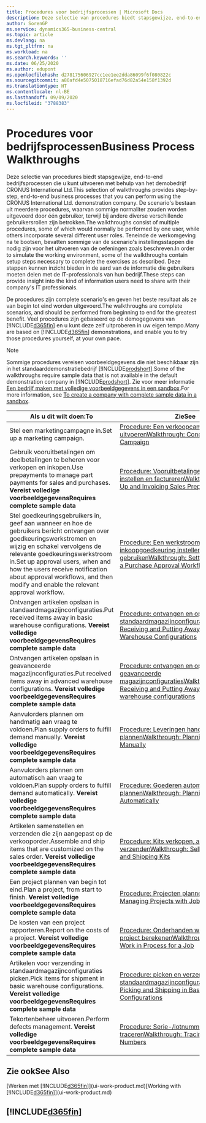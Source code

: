 ```yaml
---
title: Procedures voor bedrijfsprocessen | Microsoft Docs
description: Deze selectie van procedures biedt stapsgewijze, end-to-end bedrijfsprocessen die u kunt uitvoeren met behulp van het demobedrijf CRONUS International Ltd. De scenario's bestaan uit meerdere procedures, waarvan sommige normaliter zouden worden uitgevoerd door één gebruiker, terwijl bij andere diverse verschillende gebruikersrollen zijn betrokken. Teneinde de werkomgeving na te bootsen, bevatten sommige van de scenario's instellingsstappen die nodig zijn voor het uitvoeren van de oefeningen zoals beschreven. Deze stappen kunnen inzicht bieden in de aard van de informatie die gebruikers moeten delen met de IT-professionals van hun bedrijf.
author: SorenGP
ms.service: dynamics365-business-central
ms.topic: article
ms.devlang: na
ms.tgt_pltfrm: na
ms.workload: na
ms.search.keywords: ''
ms.date: 06/25/2020
ms.author: edupont
ms.openlocfilehash: d278175606927cc1ee1ee2dda86099f6f080822c
ms.sourcegitcommit: a80afd4e5075018716efad76d82a54e158f1392d
ms.translationtype: HT
ms.contentlocale: nl-BE
ms.lasthandoff: 09/09/2020
ms.locfileid: "3788383"
---
```

# <a name="business-process-walkthroughs"></a><span data-ttu-id="cf393-106">Procedures voor bedrijfsprocessen</span><span class="sxs-lookup"><span data-stu-id="cf393-106">Business Process Walkthroughs</span></span>

<span data-ttu-id="cf393-107">Deze selectie van procedures biedt stapsgewijze, end-to-end bedrijfsprocessen die u kunt uitvoeren met behulp van het demobedrijf CRONUS International Ltd.</span><span class="sxs-lookup"><span data-stu-id="cf393-107">This selection of walkthroughs provides step-by-step, end-to-end business processes that you can perform using the CRONUS International Ltd. demonstration company.</span></span> <span data-ttu-id="cf393-108">De scenario's bestaan uit meerdere procedures, waarvan sommige normaliter zouden worden uitgevoerd door één gebruiker, terwijl bij andere diverse verschillende gebruikersrollen zijn betrokken.</span><span class="sxs-lookup"><span data-stu-id="cf393-108">The walkthroughs consist of multiple procedures, some of which would normally be performed by one user, while others incorporate several different user roles.</span></span> <span data-ttu-id="cf393-109">Teneinde de werkomgeving na te bootsen, bevatten sommige van de scenario's instellingsstappen die nodig zijn voor het uitvoeren van de oefeningen zoals beschreven.</span><span class="sxs-lookup"><span data-stu-id="cf393-109">In order to simulate the working environment, some of the walkthroughs contain setup steps necessary to complete the exercises as described.</span></span> <span data-ttu-id="cf393-110">Deze stappen kunnen inzicht bieden in de aard van de informatie die gebruikers moeten delen met de IT-professionals van hun bedrijf.</span><span class="sxs-lookup"><span data-stu-id="cf393-110">These steps can provide insight into the kind of information users need to share with their company's IT professionals.</span></span>  

 <span data-ttu-id="cf393-111">De procedures zijn complete scenario's en geven het beste resultaat als ze van begin tot eind worden uitgevoerd.</span><span class="sxs-lookup"><span data-stu-id="cf393-111">The walkthroughs are complete scenarios, and should be performed from beginning to end for the greatest benefit.</span></span> <span data-ttu-id="cf393-112">Veel procedures zijn gebaseerd op de demogegevens van [!INCLUDE[d365fin](includes/d365fin_md.md)] en u kunt deze zelf uitproberen in uw eigen tempo.</span><span class="sxs-lookup"><span data-stu-id="cf393-112">Many are based on [!INCLUDE[d365fin](includes/d365fin_md.md)] demonstrations, and enable you to try those procedures yourself, at your own pace.</span></span>  

> [!NOTE]
> <span data-ttu-id="cf393-113">Sommige procedures vereisen voorbeeldgegevens die niet beschikbaar zijn in het standaarddemonstratiebedrijf [!INCLUDE[prodshort](includes/prodshort.md)].</span><span class="sxs-lookup"><span data-stu-id="cf393-113">Some of the walkthroughs require sample data that is not available in the default demonstration company in [!INCLUDE[prodshort](includes/prodshort.md)].</span></span> <span data-ttu-id="cf393-114">Zie voor meer informatie [Een bedrijf maken met volledige voorbeeldgegevens in een sandbox](across-how-create-sandbox-environment.md#to-create-a-company-with-complete-sample-data-in-a-sandbox).</span><span class="sxs-lookup"><span data-stu-id="cf393-114">For more information, see [To create a company with complete sample data in a sandbox](across-how-create-sandbox-environment.md#to-create-a-company-with-complete-sample-data-in-a-sandbox).</span></span>

|<span data-ttu-id="cf393-115">Als u dit wilt doen:</span><span class="sxs-lookup"><span data-stu-id="cf393-115">To</span></span>|<span data-ttu-id="cf393-116">Zie</span><span class="sxs-lookup"><span data-stu-id="cf393-116">See</span></span>|  
|--------|---------|  
|<span data-ttu-id="cf393-117">Stel een marketingcampagne in.</span><span class="sxs-lookup"><span data-stu-id="cf393-117">Set up a marketing campaign.</span></span>|[<span data-ttu-id="cf393-118">Procedure: Een verkoopcampagne uitvoeren</span><span class="sxs-lookup"><span data-stu-id="cf393-118">Walkthrough: Conducting a Sales Campaign</span></span>](walkthrough-conducting-a-sales-campaign.md)|  
|<span data-ttu-id="cf393-119">Gebruik vooruitbetalingen om deelbetalingen te beheren voor verkopen en inkopen.</span><span class="sxs-lookup"><span data-stu-id="cf393-119">Use prepayments to manage part payments for sales and purchases.</span></span> <span data-ttu-id="cf393-120">**Vereist volledige voorbeeldgegevens**</span><span class="sxs-lookup"><span data-stu-id="cf393-120">**Requires complete sample data**</span></span> |[<span data-ttu-id="cf393-121">Procedure: Vooruitbetalingen verkoop instellen en factureren</span><span class="sxs-lookup"><span data-stu-id="cf393-121">Walkthrough: Setting Up and Invoicing Sales Prepayments</span></span>](walkthrough-setting-up-and-invoicing-sales-prepayments.md)|  
|<span data-ttu-id="cf393-122">Stel goedkeuringsgebruikers in, geef aan wanneer en hoe de gebruikers bericht ontvangen over goedkeuringswerkstromen en wijzig en schakel vervolgens de relevante goedkeuringswerkstroom in.</span><span class="sxs-lookup"><span data-stu-id="cf393-122">Set up approval users, when and how the users receive notification about approval workflows, and then modify and enable the relevant approval workflow.</span></span>|[<span data-ttu-id="cf393-123">Procedure: Een werkstroom voor inkoopgoedkeuring instellen en gebruiken</span><span class="sxs-lookup"><span data-stu-id="cf393-123">Walkthrough: Setting Up and Using a Purchase Approval Workflow</span></span>](walkthrough-setting-up-and-using-a-purchase-approval-workflow.md)|  
|<span data-ttu-id="cf393-124">Ontvangen artikelen opslaan in standaardmagazijnconfiguraties.</span><span class="sxs-lookup"><span data-stu-id="cf393-124">Put received items away in basic warehouse configurations.</span></span> <span data-ttu-id="cf393-125">**Vereist volledige voorbeeldgegevens**</span><span class="sxs-lookup"><span data-stu-id="cf393-125">**Requires complete sample data**</span></span>|[<span data-ttu-id="cf393-126">Procedure: ontvangen en opslaan in standaardmagazijnconfiguraties</span><span class="sxs-lookup"><span data-stu-id="cf393-126">Walkthrough: Receiving and Putting Away in Basic Warehouse Configurations</span></span>](walkthrough-receiving-and-putting-away-in-basic-warehousing.md)|  
|<span data-ttu-id="cf393-127">Ontvangen artikelen opslaan in geavanceerde magazijnconfiguraties.</span><span class="sxs-lookup"><span data-stu-id="cf393-127">Put received items away in advanced warehouse configurations.</span></span> <span data-ttu-id="cf393-128">**Vereist volledige voorbeeldgegevens**</span><span class="sxs-lookup"><span data-stu-id="cf393-128">**Requires complete sample data**</span></span>|[<span data-ttu-id="cf393-129">Procedure: ontvangen en opslaan in geavanceerde magazijnconfiguraties</span><span class="sxs-lookup"><span data-stu-id="cf393-129">Walkthrough: Receiving and Putting Away in advanced warehouse configurations</span></span>](walkthrough-receiving-and-putting-away-in-advanced-warehousing.md)|  
|<span data-ttu-id="cf393-130">Aanvulorders plannen om handmatig aan vraag te voldoen.</span><span class="sxs-lookup"><span data-stu-id="cf393-130">Plan supply orders to fulfill demand manually.</span></span> <span data-ttu-id="cf393-131">**Vereist volledige voorbeeldgegevens**</span><span class="sxs-lookup"><span data-stu-id="cf393-131">**Requires complete sample data**</span></span>|[<span data-ttu-id="cf393-132">Procedure: Leveringen handmatig plannen</span><span class="sxs-lookup"><span data-stu-id="cf393-132">Walkthrough: Planning Supplies Manually</span></span>](walkthrough-planning-supplies-manually.md)|  
|<span data-ttu-id="cf393-133">Aanvulorders plannen om automatisch aan vraag te voldoen.</span><span class="sxs-lookup"><span data-stu-id="cf393-133">Plan supply orders to fulfill demand automatically.</span></span> <span data-ttu-id="cf393-134">**Vereist volledige voorbeeldgegevens**</span><span class="sxs-lookup"><span data-stu-id="cf393-134">**Requires complete sample data**</span></span>|[<span data-ttu-id="cf393-135">Procedure: Goederen automatisch plannen</span><span class="sxs-lookup"><span data-stu-id="cf393-135">Walkthrough: Planning Supplies Automatically</span></span>](walkthrough-planning-supplies-automatically.md)|  
|<span data-ttu-id="cf393-136">Artikelen samenstellen en verzenden die zijn aangepast op de verkooporder.</span><span class="sxs-lookup"><span data-stu-id="cf393-136">Assemble and ship items that are customized on the sales order.</span></span> <span data-ttu-id="cf393-137">**Vereist volledige voorbeeldgegevens**</span><span class="sxs-lookup"><span data-stu-id="cf393-137">**Requires complete sample data**</span></span>|[<span data-ttu-id="cf393-138">Procedure: Kits verkopen, assembleren en verzenden</span><span class="sxs-lookup"><span data-stu-id="cf393-138">Walkthrough: Selling, Assembling, and Shipping Kits</span></span>](walkthrough-selling-assembling-and-shipping-kits.md)|  
|<span data-ttu-id="cf393-139">Een project plannen van begin tot eind.</span><span class="sxs-lookup"><span data-stu-id="cf393-139">Plan a project, from start to finish.</span></span> <span data-ttu-id="cf393-140">**Vereist volledige voorbeeldgegevens**</span><span class="sxs-lookup"><span data-stu-id="cf393-140">**Requires complete sample data**</span></span>|[<span data-ttu-id="cf393-141">Procedure: Projecten plannen</span><span class="sxs-lookup"><span data-stu-id="cf393-141">Walkthrough: Managing Projects with Jobs</span></span>](walkthrough-managing-projects-with-jobs.md)|  
|<span data-ttu-id="cf393-142">De kosten van een project rapporteren.</span><span class="sxs-lookup"><span data-stu-id="cf393-142">Report on the costs of a project.</span></span> <span data-ttu-id="cf393-143">**Vereist volledige voorbeeldgegevens**</span><span class="sxs-lookup"><span data-stu-id="cf393-143">**Requires complete sample data**</span></span>|[<span data-ttu-id="cf393-144">Procedure: Onderhanden werk voor een project berekenen</span><span class="sxs-lookup"><span data-stu-id="cf393-144">Walkthrough: Calculating Work in Process for a Job</span></span>](walkthrough-calculating-work-in-process-for-a-job.md)|  
|<span data-ttu-id="cf393-145">Artikelen voor verzending in standaardmagazijnconfiguraties picken.</span><span class="sxs-lookup"><span data-stu-id="cf393-145">Pick items for shipment in basic warehouse configurations.</span></span> <span data-ttu-id="cf393-146">**Vereist volledige voorbeeldgegevens**</span><span class="sxs-lookup"><span data-stu-id="cf393-146">**Requires complete sample data**</span></span>|[<span data-ttu-id="cf393-147">Procedure: picken en verzenden in standaardmagazijnconfiguraties</span><span class="sxs-lookup"><span data-stu-id="cf393-147">Walkthrough: Picking and Shipping in Basic Warehouse Configurations</span></span>](walkthrough-picking-and-shipping-in-basic-warehousing.md)|  
|<span data-ttu-id="cf393-148">Tekortenbeheer uitvoeren.</span><span class="sxs-lookup"><span data-stu-id="cf393-148">Perform defects management.</span></span> <span data-ttu-id="cf393-149">**Vereist volledige voorbeeldgegevens**</span><span class="sxs-lookup"><span data-stu-id="cf393-149">**Requires complete sample data**</span></span>|[<span data-ttu-id="cf393-150">Procedure: Serie-/lotnummers traceren</span><span class="sxs-lookup"><span data-stu-id="cf393-150">Walkthrough: Tracing Serial-Lot Numbers</span></span>](walkthrough-tracing-serial-lot-numbers.md)|  

## <a name="see-also"></a><span data-ttu-id="cf393-151">Zie ook</span><span class="sxs-lookup"><span data-stu-id="cf393-151">See Also</span></span>

<span data-ttu-id="cf393-152">[Werken met [!INCLUDE[d365fin](includes/d365fin_md.md)]](ui-work-product.md)</span><span class="sxs-lookup"><span data-stu-id="cf393-152">[Working with [!INCLUDE[d365fin](includes/d365fin_md.md)]](ui-work-product.md)</span></span>  

## [!INCLUDE[d365fin](includes/free_trial_md.md)]  
